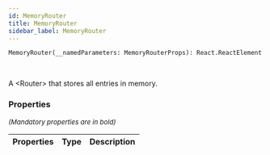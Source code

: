 ```yaml
---
id: MemoryRouter
title: MemoryRouter
sidebar_label: MemoryRouter
---
```


```tsx
MemoryRouter(__namedParameters: MemoryRouterProps): React.ReactElement
```
<br/>

A <Router\> that stores all entries in memory.

### Properties

<font size="2"><i>(Mandatory properties are in bold)</i></font>

| Properties | Type | Description |
| --------- | ---- | ----------- |
